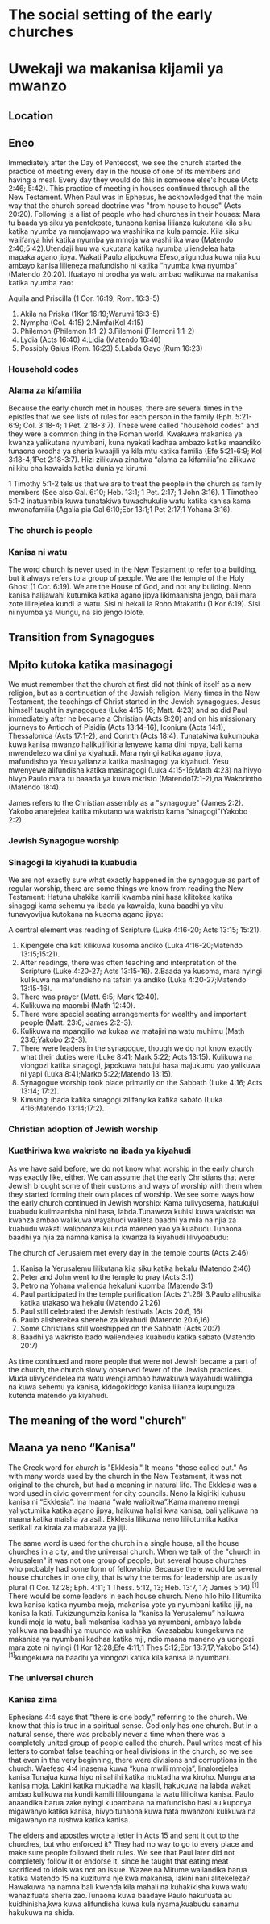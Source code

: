 # The social setting of the early churches

# Uwekaji wa makanisa kijamii ya mwanzo

## Location

## Eneo

Immediately after the Day of Pentecost, we see the church started the practice of meeting every day in the house of one of its members and having a meal. Every day they would do this in someone else's house (Acts 2:46; 5:42). This practice of meeting in houses continued through all the New Testament. When Paul was in Ephesus, he acknowledged that the main way that the church spread doctrine was "from house to house" (Acts 20:20). Following is a list of people who had churches in their houses:
Mara tu baada ya siku ya pentekoste, tunaona kanisa lilianza kukutana kila siku katika nyumba ya mmojawapo wa washirika na kula pamoja. Kila siku walifanya hivi katika nyumba ya mmoja wa washirika wao (Matendo 2:46;5:42).Utendaji huu wa kukutana katika nyumba uliendelea hata mapaka agano jipya. Wakati Paulo alipokuwa Efeso,aligundua kuwa njia kuu ambayo kanisa lilieneza mafundisho ni katika “nyumba kwa nyumba” (Matendo 20:20). Ifuatayo ni orodha ya watu ambao walikuwa na makanisa katika nyumba zao:

Aquila and Priscilla (1 Cor. 16:19; Rom. 16:3-5)

1.  Akila na Priska (1Kor 16:19;Warumi 16:3-5)
2.  Nympha (Col. 4:15)
    2.Nimfa(Kol 4:15)
3.  Philemon (Philemon 1:1-2)
    3.Filemoni (Filemoni 1:1-2)
4.  Lydia (Acts 16:40)
    4.Lidia (Matendo 16:40)
5.  Possibly Gaius (Rom. 16:23)
    5.Labda Gayo (Rum 16:23)

### Household codes

### Alama za kifamilia

Because the early church met in houses, there are several times in the epistles that we see lists of rules for each person in the family (Eph. 5:21-6:9; Col. 3:18-4; 1 Pet. 2:18-3:7). These were called "household codes" and they were a common thing in the Roman world.
Kwakuwa makanisa ya kwanza yalikutana nyumbani, kuna nyakati kadhaa ambazo katika maandiko tunaona orodha ya sheria kwaajili ya kila mtu katika familia (Efe 5:21-6:9; Kol 3:18-4;1Pet 2:18-3:7). Hizi zilikuwa zinaitwa “alama za kifamilia”na zilikuwa ni kitu cha kawaida katika dunia ya kirumi.

1 Timothy 5:1-2 tels us that we are to treat the people in the church as family members (See also Gal. 6:10; Heb. 13:1; 1 Pet. 2:17; 1 John 3:16).
1 Timotheo 5:1-2 inatuambia kuwa tunatakiwa tuwachukulie watu katika kanisa kama mwanafamilia (Agalia pia Gal 6:10;Ebr 13:1;1 Pet 2:17;1 Yohana 3:16).

### The church is people

### Kanisa ni watu

The word church is never used in the New Testament to refer to a building, but it always refers to a group of people. We are the temple of the Holy Ghost (1 Cor. 6:19). We are the House of God, and not any building.
Neno kanisa halijawahi kutumika katika agano jipya likimaanisha jengo, bali mara zote lilirejelea kundi la watu. Sisi ni hekali la Roho Mtakatifu (1 Kor 6:19). Sisi ni nyumba ya Mungu, na sio jengo lolote.

## Transition from Synagogues

## Mpito kutoka katika masinagogi

We must remember that the church at first did not think of itself as a new religion, but as a continuation of the Jewish religion. Many times in the New Testament, the teachings of Christ started in the Jewish synagogues. Jesus himself taught in synagogues (Luke 4:15-16; Matt. 4:23) and so did Paul immediately after he became a Christian (Acts 9:20) and on his missionary journeys to Antioch of Pisidia (Acts 13:14-16), Iconium (Acts 14:1), Thessalonica (Acts 17:1-2), and Corinth (Acts 18:4).
Tunatakiwa kukumbuka kuwa kanisa mwanzo halikujifikiria lenyewe kama dini mpya, bali kama mwendelezo wa dini ya kiyahudi. Mara nyingi katika agano jipya, mafundisho ya Yesu yalianzia katika masinagogi ya kiyahudi. Yesu mwenyewe alifundisha katika masinagogi (Luka 4:15-16;Math 4:23) na hivyo hivyo Paulo mara tu baaada ya kuwa mkristo (Matendo17:1-2),na Wakorintho (Matendo 18:4).

James refers to the Christian assembly as a "synagogue" (James 2:2).
Yakobo anarejelea katika mkutano wa wakristo kama “sinagogi”(Yakobo 2:2).

### Jewish Synagogue worship

### Sinagogi la kiyahudi la kuabudia

We are not exactly sure what exactly happened in the synagogue as part of regular worship, there are some things we know from reading the New Testament:
Hatuna uhakika kamili kwamba nini hasa kilitokea katika sinagogi kama sehemu ya ibada ya kawaida, kuna baadhi ya vitu tunavyovijua kutokana na kusoma agano jipya:

A central element was reading of Scripture (Luke 4:16-20; Acts 13:15; 15:21).

1.  Kipengele cha kati kilikuwa kusoma andiko (Luka 4:16-20;Matendo 13:15;15:21).
2.  After readings, there was often teaching and interpretation of the Scripture (Luke 4:20-27; Acts 13:15-16).
    2.Baada ya kusoma, mara nyingi kulikuwa na mafundisho na tafsiri ya andiko (Luka 4:20-27;Matendo 13:15-16).
3.  There was prayer (Matt. 6:5; Mark 12:40).
4.  Kulikuwa na maombi (Math 12:40).
5.  There were special seating arrangements for wealthy and important people (Matt. 23:6; James 2:2-3).
6.  Kulikuwa na mpangilio wa kukaa wa matajiri na watu muhimu (Math 23:6;Yakobo 2:2-3).
7.  There were leaders in the synagogue, though we do not know exactly what their duties were (Luke 8:41; Mark 5:22; Acts 13:15).
    Kulikuwa na viongozi katika sinagogi, japokuwa hatujui hasa majukumu yao yalikuwa ni yapi (Luka 8:41;Marko 5:22;Matendo 13:15).
8.  Synagogue worship took place primarily on the Sabbath (Luke 4:16; Acts 13:14; 17:2).
9.  Kimsingi ibada katika sinagogi zilifanyika katika sabato (Luka 4:16;Matendo 13:14;17:2).

### Christian adoption of Jewish worship

### Kuathiriwa kwa wakristo na ibada ya kiyahudi

As we have said before, we do not know what worship in the early church was exactly like, either. We can assume that the early Christians that were Jewish brought some of their customs and ways of worship with them when they started forming their own places of worship. We see some ways how the early church continued in Jewish worship:
Kama tulivyosema, hatukujui kuabudu kulimaanisha nini hasa, labda.Tunaweza kuhisi kuwa wakristo wa kwanza ambao walikuwa wayahudi walileta baadhi ya mila na njia za kuabudu wakati walipoanza kuunda maeneo yao ya kuabudu.Tunaona baadhi ya njia za namna kanisa la kwanza la kiyahudi lilivyoabudu:

The church of Jerusalem met every day in the temple courts (Acts 2:46)

1.  Kanisa la Yerusalemu lilikutana kila siku katika hekalu (Matendo 2:46)
2.  Peter and John went to the temple to pray (Acts 3:1)
3.  Petro na Yohana walienda hekaluni kuomba (Matendo 3:1)
4.  Paul participated in the temple purification (Acts 21:26)
    3.Paulo alihusika katika utakaso wa hekalu (Matendo 21:26)
5.  Paul still celebrated the Jewish festivals (Acts 20:6, 16)
6.  Paulo alisherekea sherehe za kiyahudi (Matendo 20:6,16)
7.  Some Christians still worshipped on the Sabbath (Acts 20:7)
8.  Baadhi ya wakristo bado waliendelea kuabudu katika sabato (Matendo 20:7)

As time continued and more people that were not Jewish became a part of the church, the church slowly observed fewer of the Jewish practices.
Muda ulivyoendelea na watu wengi ambao hawakuwa wayahudi waliingia na kuwa sehemu ya kanisa, kidogokidogo kanisa lilianza kupunguza kutenda matendo ya kiyahudi.

## The meaning of the word "church"

## Maana ya neno “Kanisa”

The Greek word for _church_ is "Ekklesia." It means "those called out." As with many words used by the church in the New Testament, it was not original to the church, but had a meaning in natural life. The Ekklesia was a word used in civic government for city councils.
Neno la kigiriki kuhusu kanisa ni “Ekklesia”. Ina maana “wale walioitwa”.Kama maneno mengi yaliyotumika katika agano jipya, haikuwa halisi kwa kanisa, bali yalikuwa na maana katika maisha ya asili. Ekklesia lilikuwa neno lililotumika katika serikali za kiraia za mabaraza ya jiji.

The same word is used for the church in a single house, all the house churches in a city, and the universal church. When we talk of the "church in Jerusalem" it was not one group of people, but several house churches who probably had some form of fellowship. Because there would be several house churches in one city, that is why the terms for leadership are usually plural (1 Cor. 12:28; Eph. 4:11; 1 Thess. 5:12, 13; Heb. 13:7, 17; James 5:14).<sup>[1]</sup> There would be some leaders in each house church.
Neno hilo hilo lilitumika kwa kanisa katika nyumba moja, makanisa yote ya nyumbani katika jiji, na kanisa la kati. Tukizungumzia kanisa la “kanisa la Yerusalemu” haikuwa kundi moja la watu, bali makanisa kadhaa ya nyumbani, ambayo labda yalikuwa na baadhi ya muundo wa ushirika. Kwasababu kungekuwa na makanisa ya nyumbani kadhaa katika mji, ndio maana maneno ya uongozi mara zote ni nyingi (1 Kor 12:28;Efe 4:11;1 Thes 5:12;Ebr 13:7,17;Yakobo 5:14).<sup>[1]</sup>kungekuwa na baadhi ya viongozi katika kila kanisa la nyumbani.

### The universal church

### Kanisa zima

Ephesians 4:4 says that "there is one body," referring to the church. We know that this is true in a spiritual sense. God only has one church. But in a natural sense, there was probably never a time when there was a completely united group of people called the church. Paul writes most of his letters to combat false teaching or heal divisions in the church, so we see that even in the very beginning, there were divisions and corruptions in the church.
Waefeso 4:4 inasema kuwa “kuna mwili mmoja”, linalorejelea kanisa.Tunajua kuwa hiyo ni sahihi katika muktadha wa kiroho. Mungu ana kanisa moja. Lakini katika muktadha wa kiasili, hakukuwa na labda wakati ambao kulikuwa na kundi kamili lililoungana la watu lililoitwa kanisa. Paulo anaandika barua zake nyingi kupambana na mafundisho hasi au kuponya migawanyo katika kanisa, hivyo tunaona kuwa hata mwanzoni kulikuwa na migawanyo na rushwa katika kanisa.

The elders and apostles wrote a letter in Acts 15 and sent it out to the churches, but who enforced it? They had no way to go to every place and make sure people followed their rules. We see that Paul later did not completely follow it or endorse it, since he taught that eating meat sacrificed to idols was not an issue.
Wazee na Mitume waliandika barua katika Matendo 15 na kuzituma nje kwa makanisa, lakini nani alitekeleza? Hawakuwa na namna bali kwenda kila mahali na kuhakikisha kuwa watu wanazifuata sheria zao.Tunaona kuwa baadaye Paulo hakufuata au kuidhinisha,kwa kuwa alifundisha kuwa kula nyama,kuabudu sanamu hakukuwa na shida.
